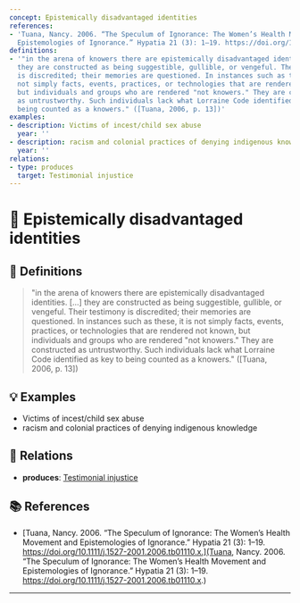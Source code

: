```yaml
---
concept: Epistemically disadvantaged identities
references:
- 'Tuana, Nancy. 2006. “The Speculum of Ignorance: The Women’s Health Movement and
  Epistemologies of Ignorance.” Hypatia 21 (3): 1–19. https://doi.org/10.1111/j.1527-2001.2006.tb01110.x.'
definitions:
- '"in the arena of knowers there are epistemically disadvantaged identities. [...]
  they are constructed as being suggestible, gullible, or vengeful. Their testimony
  is discredited; their memories are questioned. In instances such as these, it is
  not simply facts, events, practices, or technologies that are rendered not known,
  but individuals and groups who are rendered "not knowers." They are constructed
  as untrustworthy. Such individuals lack what Lorraine Code identified as key to
  being counted as a knowers." ([Tuana, 2006, p. 13])'
examples:
- description: Victims of incest/child sex abuse
  year: ''
- description: racism and colonial practices of denying indigenous knowledge
  year: ''
relations:
- type: produces
  target: Testimonial injustice
---
```


# 🧠 Epistemically disadvantaged identities

## 📖 Definitions

> "in the arena of knowers there are epistemically disadvantaged identities. [...] they are constructed as being suggestible, gullible, or vengeful. Their testimony is discredited; their memories are questioned. In instances such as these, it is not simply facts, events, practices, or technologies that are rendered not known, but individuals and groups who are rendered "not knowers." They are constructed as untrustworthy. Such individuals lack what Lorraine Code identified as key to being counted as a knowers." ([Tuana, 2006, p. 13])

## 💡 Examples

- Victims of incest/child sex abuse
- racism and colonial practices of denying indigenous knowledge

## 🔗 Relations

- **produces**: [Testimonial injustice](./testimonial-injustice.md)

## 📚 References

- [Tuana, Nancy. 2006. “The Speculum of Ignorance: The Women’s Health Movement and Epistemologies of Ignorance.” Hypatia 21 (3): 1–19. https://doi.org/10.1111/j.1527-2001.2006.tb01110.x.](Tuana, Nancy. 2006. “The Speculum of Ignorance: The Women’s Health Movement and Epistemologies of Ignorance.” Hypatia 21 (3): 1–19. https://doi.org/10.1111/j.1527-2001.2006.tb01110.x.)


---

<script src="https://giscus.app/client.js"
        data-repo="natesheehan/conceptcartography"
        data-repo-id="R_kgDOPB5QiQ"
        data-category="General"
        data-category-id="DIC_kwDOPB5Qic4CsAxd"
        data-mapping="pathname"
        data-strict="0"
        data-reactions-enabled="1"
        data-emit-metadata="0"
        data-input-position="bottom"
        data-theme="catppuccin_mocha"
        data-lang="en"
        crossorigin="anonymous"
        async>
</script>
